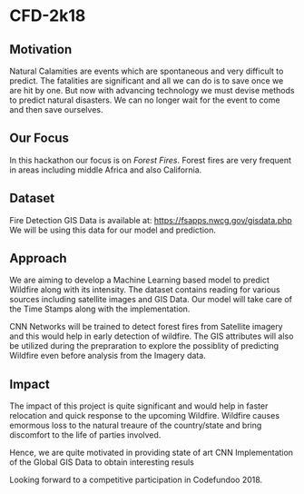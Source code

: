 # CFD-2k18

## Motivation

Natural Calamities are events which are spontaneous and very difficult to predict. The fatalities are significant and all we can do is to save once we are hit by one. But now with advancing technology we must devise methods to predict natural disasters. We can no longer wait for the event to come and then save ourselves.

## Our Focus

In this hackathon our focus is on *Forest Fires*. Forest fires are very frequent in areas including middle Africa and also California.


## Dataset

Fire Detection GIS Data is available at: https://fsapps.nwcg.gov/gisdata.php
We will be using this data for our model and prediction.

## Approach

We are aiming to develop a Machine Learning based model to predict Wildfire along with its intensity. The dataset contains reading for various sources including satellite images and GIS Data. Our model will take care of the Time Stamps along with the implementation. 

CNN Networks will be trained to detect forest fires from Satellite imagery and this would help in early detection of wildfire. The GIS attributes will also be utilized during the prepraration to explore the possiblity of predicting Wildfire even before analysis from the Imagery data.


## Impact

The impact of this project is quite significant and would help in faster relocation and quick response to the upcoming Wildfire. Wildfire causes emormous loss to the natural treaure of the country/state and bring discomfort to the life of parties involved.

Hence, we are quite motivated in providing state of art CNN Implementation of the Global GIS Data to obtain interesting resuls

Looking forward to a competitive participation in Codefundoo 2018.
